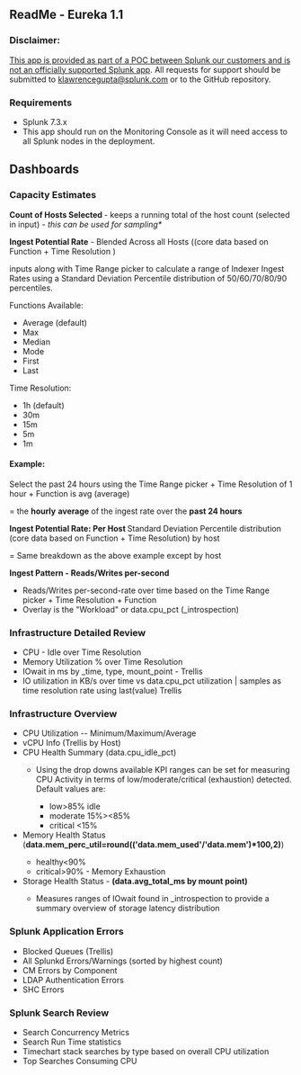 <html>
    <h2>ReadMe - Eureka 1.1</h2>
    <h3>Disclaimer:</h3>
    <p><u>This app is provided as part of a POC between Splunk our customers and
        is not an officially supported Splunk app</u>. All requests for support
      should be submitted to <a href="mailto:klawrencegupta@splunk.com">klawrencegupta@splunk.com</a>
      or to the GitHub repository.</p>
    <h3>Requirements</h3>
    <ul>
      <li>Splunk 7.3.x</li>
      <li>This app should run on the Monitoring Console as it will need access
        to all Splunk nodes in the deployment.</li>
    </ul>
    <h2>Dashboards</h2>
    <h3>Capacity Estimates</h3>
    <p><strong>Count of Hosts Selected </strong>- keeps a running total of the
      host count (selected in input) - <em>this can be used for sampling*</em></p>
    <p><strong>Ingest Potential Rate</strong> - Blended Across all Hosts ((core
      data based on Function + Time Resolution )</p>
      inputs along with Time Range picker to calculate a range of Indexer Ingest
      Rates using a Standard Deviation Percentile distribution of 50/60/70/80/90
      percentiles.
    <p>Functions Available:</p>
    <ul>
      <li>Average (default)</li>
      <li>Max</li>
      <li>Median</li>
      <li>Mode</li>
      <li>First</li>
      <li>Last</li>
    </ul>
    Time Resolution:
    <ul>
      <li>1h (default)</li>
      <li>30m</li>
      <li>15m</li>
      <li>5m</li>
      <li>1m</li>
    </ul>
    <h4>Example:</h4>
    Select the past 24 hours using the Time Range picker + Time Resolution of 1
    hour + Function is avg (average) 
    <p>= the <strong>hourly</strong> <strong>average</strong> of the ingest
      rate over the <strong>past 24 hours</strong></p>
    <p><strong>Ingest Potential Rate: Per Host </strong>Standard
      Deviation Percentile distribution (core data based on Function + Time
      Resolution) by host</p>
    <p>= Same breakdown as the above example except by host </p>
    <strong>Ingest Pattern - Reads/Writes per-second</strong>
    <ul>
      <li>Reads/Writes per-second-rate over time based on the Time Range picker
        + Time Resolution + Function</li>
      <li>Overlay is the "Workload" or data.cpu_pct (_introspection)</li>
    </ul>
    <h3>Infrastructure Detailed Review</h3>
    <ul>
      <li>CPU - Idle over Time Resolution</li>
      <li>
        Memory Utilization % over Time Resolution</li>
      <li>
        IOwait in ms by _time, type, mount_point - Trellis</li>
      <li>IO utilization in KB/s over time vs
          data.cpu_pct utilization | samples as time resolution rate using
          last(value) Trellis</li>
    </ul>
    <h3>Infrastructure Overview</h3>
    <ul>
      <li>CPU Utilization -- Minimum/Maximum/Average</li>
      <li>vCPU Info (Trellis by Host)</li>
      <li>CPU Health Summary (data.cpu_idle_pct)</li>
      <ul>
        <li>Using the drop downs available KPI ranges can be set for measuring
          CPU Activity in terms of low/moderate/critical (exhaustion) detected.
          Default values are:</li>
        <ul>
          <li>low&gt;85% idle</li>
          <li>moderate 15%&gt;&lt;85%</li>
          <li>critical &lt;15%</li>
        </ul>
      </ul>
      <li>Memory Health Status (<strong>data.mem_perc_util=round(('data.mem_used'/'data.mem')*100,2)</strong>)</li>
      <ul>
        <li>healthy&lt;90% </li>
        <li>critical&gt;90% - Memory Exhaustion</li>
      </ul>
      <li>Storage Health Status - <strong>(data.avg_total_ms by mount point)</strong></li>
      <ul>
        <li>Measures ranges of IOwait found in _introspection to provide a
          summary overview of storage latency distribution</li>
      </ul>
    </ul>
    <h3>Splunk Application Errors </h3>
    <ul>
      <li>Blocked Queues (Trellis)</li>
      <li>
        All Splunkd Errors/Warnings (sorted by highest count)</li>
      <li>CM Errors by Component</li>
      <li>LDAP Authentication Errors</li>
      <li>SHC Errors</li>
    </ul>
    <h3>Splunk Search Review</h3>
    <ul>
      <li>Search Concurrency Metrics </li>
      <li>Search Run Time statistics</li>
      <li>Timechart stack searches by type based on overall CPU utilization</li>
      <li>Top Searches Consuming CPU
      </li>
    </ul>
</html>
